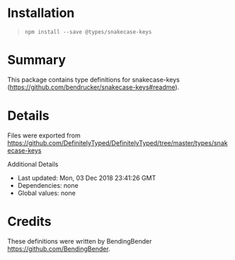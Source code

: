 # Installation
> `npm install --save @types/snakecase-keys`

# Summary
This package contains type definitions for snakecase-keys (https://github.com/bendrucker/snakecase-keys#readme).

# Details
Files were exported from https://github.com/DefinitelyTyped/DefinitelyTyped/tree/master/types/snakecase-keys

Additional Details
 * Last updated: Mon, 03 Dec 2018 23:41:26 GMT
 * Dependencies: none
 * Global values: none

# Credits
These definitions were written by BendingBender <https://github.com/BendingBender>.
